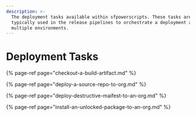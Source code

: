 ```yaml
---
description: >-
  The deployment tasks available within sfpowerscripts. These tasks are
  typically used in the release pipelines to orchestrate a deployment across
  multiple environments.
---
```


# Deployment Tasks

{% page-ref page="checkout-a-build-artifact.md" %}

{% page-ref page="deploy-a-source-repo-to-org.md" %}

{% page-ref page="deploy-destructive-maifest-to-an-org.md" %}

{% page-ref page="install-an-unlocked-package-to-an-org.md" %}



